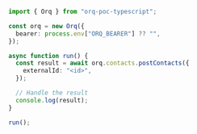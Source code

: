 <!-- Start SDK Example Usage [usage] -->
```typescript
import { Orq } from "orq-poc-typescript";

const orq = new Orq({
  bearer: process.env["ORQ_BEARER"] ?? "",
});

async function run() {
  const result = await orq.contacts.postContacts({
    externalId: "<id>",
  });

  // Handle the result
  console.log(result);
}

run();

```
<!-- End SDK Example Usage [usage] -->